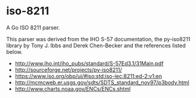 # iso-8211
A Go ISO 8211 parser.

This parser was derived from the IHO S-57 documentation, the py-iso8211 library by Tony J. Ibbs and Derek Chen-Becker and the references listed below.

* http://www.iho.int/iho_pubs/standard/S-57Ed3.1/31Main.pdf
* http://sourceforge.net/projects/py-iso8211/
* https://www.iso.org/obp/ui/#iso:std:iso-iec:8211:ed-2:v1:en
* http://mcmcweb.er.usgs.gov/sdts/SDTS_standard_nov97/p3body.html
* http://www.charts.noaa.gov/ENCs/ENCs.shtml

